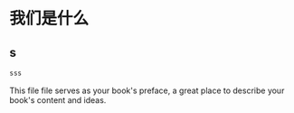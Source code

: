 # 我们是什么
## s

```java
sss
```

This file file serves as your book's preface, a great place to describe your book's content and ideas.


